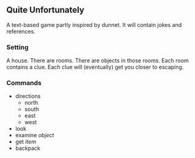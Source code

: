 ## Quite Unfortunately

A text-based game partly inspired by dunnet. It will contain jokes and references.

### Setting

A house. There are rooms. There are objects in those rooms. Each room contains a clue. Each clue will (eventually) get you closer to escaping.

### Commands

 - directions
   - north
   - south
   - east
   - west
 - look
 - examine *object*
 - get *item*
 - backpack
